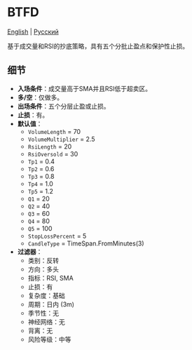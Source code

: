 # BTFD
[English](README.md) | [Русский](README_ru.md)

基于成交量和RSI的抄底策略，具有五个分批止盈点和保护性止损。

## 细节

- **入场条件**：成交量高于SMA并且RSI低于超卖区。
- **多/空**：仅做多。
- **出场条件**：五个分层止盈或止损。
- **止损**：有。
- **默认值**：
  - `VolumeLength` = 70
  - `VolumeMultiplier` = 2.5
  - `RsiLength` = 20
  - `RsiOversold` = 30
  - `Tp1` = 0.4
  - `Tp2` = 0.6
  - `Tp3` = 0.8
  - `Tp4` = 1.0
  - `Tp5` = 1.2
  - `Q1` = 20
  - `Q2` = 40
  - `Q3` = 60
  - `Q4` = 80
  - `Q5` = 100
  - `StopLossPercent` = 5
  - `CandleType` = TimeSpan.FromMinutes(3)
- **过滤器**：
  - 类别：反转
  - 方向：多头
  - 指标：RSI, SMA
  - 止损：有
  - 复杂度：基础
  - 周期：日内 (3m)
  - 季节性：无
  - 神经网络：无
  - 背离：无
  - 风险等级：中等

